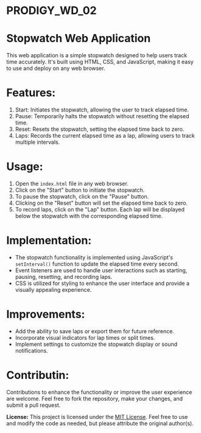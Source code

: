 # PRODIGY_WD_02
# Stopwatch Web Application

This web application is a simple stopwatch designed to help users track time accurately. It's built using HTML, CSS, and JavaScript, making it easy to use and deploy on any web browser.

# Features:
1. Start: Initiates the stopwatch, allowing the user to track elapsed time.
2. Pause: Temporarily halts the stopwatch without resetting the elapsed time.
3. Reset: Resets the stopwatch, setting the elapsed time back to zero.
4. Laps: Records the current elapsed time as a lap, allowing users to track multiple intervals.

# Usage:
1. Open the `index.html` file in any web browser.
2. Click on the "Start" button to initiate the stopwatch.
3. To pause the stopwatch, click on the "Pause" button.
4. Clicking on the "Reset" button will set the elapsed time back to zero.
5. To record laps, click on the "Lap" button. Each lap will be displayed below the stopwatch with the corresponding elapsed time.

# Implementation:
- The stopwatch functionality is implemented using JavaScript's `setInterval()` function to update the elapsed time every second.
- Event listeners are used to handle user interactions such as starting, pausing, resetting, and recording laps.
- CSS is utilized for styling to enhance the user interface and provide a visually appealing experience.

# Improvements:
- Add the ability to save laps or export them for future reference.
- Incorporate visual indicators for lap times or split times.
- Implement settings to customize the stopwatch display or sound notifications.

# Contributin:
Contributions to enhance the functionality or improve the user experience are welcome. Feel free to fork the repository, make your changes, and submit a pull request.

**License:**
This project is licensed under the [MIT License](https://opensource.org/licenses/MIT). Feel free to use and modify the code as needed, but please attribute the original author(s).
